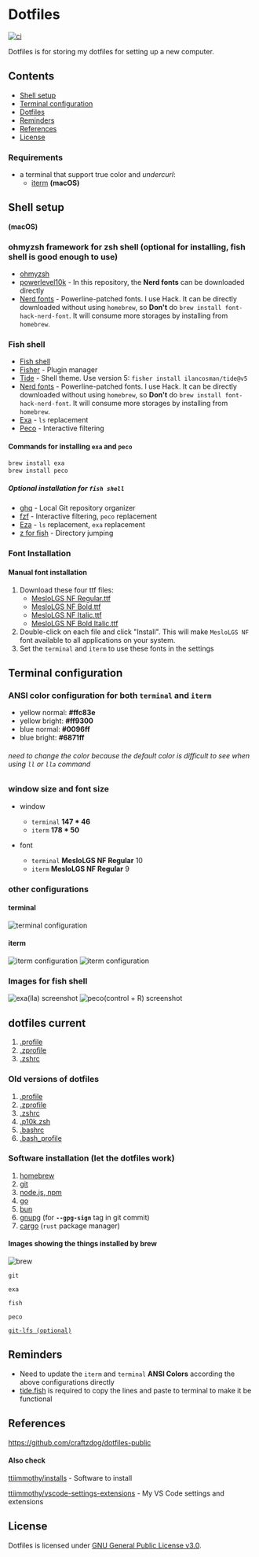# Dotfiles
[![ci](https://github.com/ttiimmothy/dotfiles/actions/workflows/ci.yml/badge.svg)](https://github.com/ttiimmothy/dotfiles/actions/workflows/ci.yml)

Dotfiles is for storing my dotfiles for setting up a new computer.

## Contents

- [Shell setup](#shell-setup)
- [Terminal configuration](#terminal-configuration)
- [Dotfiles](#dotfiles-current)
- [Reminders](#reminders)
- [References](#references)
- [License](#license)

### Requirements

- a terminal that support true color and *undercurl*:
  - [iterm](https://iterm2.com/) **(macOS)**

## Shell setup
**(macOS)**

### ohmyzsh framework for zsh shell (optional for installing, fish shell is good enough to use)

- [ohmyzsh](https://ohmyz.sh/)
- [powerlevel10k](https://github.com/romkatv/powerlevel10k) - In this repository, the **Nerd fonts** can be downloaded directly
- [Nerd fonts](https://github.com/ryanoasis/nerd-fonts) - Powerline-patched fonts. I use Hack. It can be directly downloaded without using `homebrew`, so **Don't** do `brew install font-hack-nerd-font`. It will consume more storages by installing from `homebrew`.


### Fish shell

- [Fish shell](https://fishshell.com/)
- [Fisher](https://github.com/jorgebucaran/fisher) - Plugin manager
- [Tide](https://github.com/IlanCosman/tide) - Shell theme. Use version 5: `fisher install ilancosman/tide@v5`
- [Nerd fonts](https://github.com/ryanoasis/nerd-fonts) - Powerline-patched fonts. I use Hack. It can be directly downloaded without using `homebrew`, so **Don't** do `brew install font-hack-nerd-font`. It will consume more storages by installing from `homebrew`.
- [Exa](https://github.com/ogham/exa) - `ls` replacement
- [Peco](https://github.com/peco/peco) - Interactive filtering

#### Commands for installing `exa` and `peco`

```bash
brew install exa
brew install peco
```

##### Optional installation for `fish shell`

- [ghq](https://github.com/x-motemen/ghq) - Local Git repository organizer
- [fzf](https://github.com/PatrickF1/fzf.fish) - Interactive filtering, `peco` replacement
- [Eza](https://github.com/eza-community/eza) - `ls` replacement, `exa` replacement
- [z for fish](https://github.com/jethrokuan/z) - Directory jumping

### Font Installation

#### Manual font installation

1. Download these four ttf files:
   - [MesloLGS NF Regular.ttf](
       https://github.com/romkatv/powerlevel10k-media/raw/master/MesloLGS%20NF%20Regular.ttf)
   - [MesloLGS NF Bold.ttf](
       https://github.com/romkatv/powerlevel10k-media/raw/master/MesloLGS%20NF%20Bold.ttf)
   - [MesloLGS NF Italic.ttf](
       https://github.com/romkatv/powerlevel10k-media/raw/master/MesloLGS%20NF%20Italic.ttf)
   - [MesloLGS NF Bold Italic.ttf](
       https://github.com/romkatv/powerlevel10k-media/raw/master/MesloLGS%20NF%20Bold%20Italic.ttf)
1. Double-click on each file and click "Install". This will make `MesloLGS NF` font available to all
   applications on your system.
1. Set the `terminal` and `iterm` to use these fonts in the settings

## Terminal configuration
### ANSI color configuration for both `terminal` and `iterm`

- yellow normal: **#ffc83e**
- yellow bright: **#ff9300**
- blue normal: **#0096ff**
- blue bright: **#6871ff**

###### need to change the color because the default color is difficult to see when using `ll` or `lla` command

### window size and font size

- window
  - `terminal` **147 * 46**
  - `iterm` **178 * 50**

- font
  - `terminal` **MesloLGS NF Regular** 10
  - `iterm` **MesloLGS NF Regular** 9

### other configurations

#### terminal

![terminal configuration](images/terminal_configuration.png)

#### iterm

![iterm configuration](images/iterm_configuration.png)
![iterm configuration](images/iterm_configuration1.png)

### Images for fish shell

![exa(lla) screenshot](images/lla.png)
![peco(control + R) screenshot](images/backward_search.png)

## dotfiles current

1. [.profile](.profile)
1. [.zprofile](.zprofile)
1. [.zshrc](.zshrc)

### Old versions of dotfiles

1. [.profile](.profile)
1. [.zprofile](.zprofile)
1. [.zshrc](core/.zshrc)
1. [.p10k.zsh](core/.p10k.zsh)
1. [.bashrc](core/.bashrc)
1. [.bash_profile](core/.bash_profile)

### Software installation (let the dotfiles work)

1. [homebrew](https://brew.sh/)
1. [git](https://git-scm.com/download/mac)
1. [node.js, npm](https://nodejs.org/en)
1. [go](https://go.dev/)
1. [bun](https://bun.sh/)
1. [gnupg](https://www.gnupg.org/download/) (for **`--gpg-sign`** tag in git commit)
1. [cargo](https://doc.rust-lang.org/cargo/getting-started/installation.html) (`rust` package manager)

#### Images showing the things installed by brew

![brew](images/brew_software.png)

`git`

`exa`

`fish`

`peco`

[`git-lfs (optional)`](https://git-lfs.com/)

## Reminders

- Need to update the `iterm` and `terminal` **ANSI Colors** according the above configurations directly
- [tide.fish](.config/fish/conf.d/tide.fish) is required to copy the lines and paste to terminal to make it be functional

## References

<https://github.com/craftzdog/dotfiles-public>

#### Also check

[ttiimmothy/installs](https://github.com/ttiimmothy/install) - Software to install

[ttiimmothy/vscode-settings-extensions](https://github.com/ttiimmothy/vscode-settings-extensions) - My VS Code settings and extensions

## License

Dotfiles is licensed under [GNU General Public License v3.0](LICENSE).